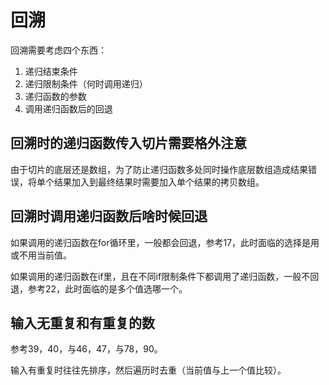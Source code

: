 # 回溯

回溯需要考虑四个东西：

1. 递归结束条件
2. 递归限制条件（何时调用递归）
3. 递归函数的参数
4. 调用递归函数后的回退

## 回溯时的递归函数传入切片需要格外注意

由于切片的底层还是数组，为了防止递归函数多处同时操作底层数组造成结果错误，将单个结果加入到最终结果时需要加入单个结果的拷贝数组。

## 回溯时调用递归函数后啥时候回退

如果调用的递归函数在for循环里，一般都会回退，参考17，此时面临的选择是用或不用当前值。

如果调用的递归函数在if里，且在不同if限制条件下都调用了递归函数，一般不回退，参考22，此时面临的是多个值选哪一个。

## 输入无重复和有重复的数

参考39，40，与46，47，与78，90。

输入有重复时往往先排序，然后遍历时去重（当前值与上一个值比较）。